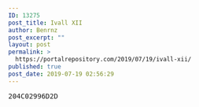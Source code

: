 ```yaml
---
ID: 13275
post_title: Ivall XII
author: Benrnz
post_excerpt: ""
layout: post
permalink: >
  https://portalrepository.com/2019/07/19/ivall-xii/
published: true
post_date: 2019-07-19 02:56:29
---
```

<pre>204C02996D2D</pre>